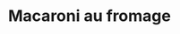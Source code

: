 ---
title: "Macaroni au fromage"
description: ""
price_s: ""
price_l: "11"
price_lg: ""
weight: "4"
hidden: true
---